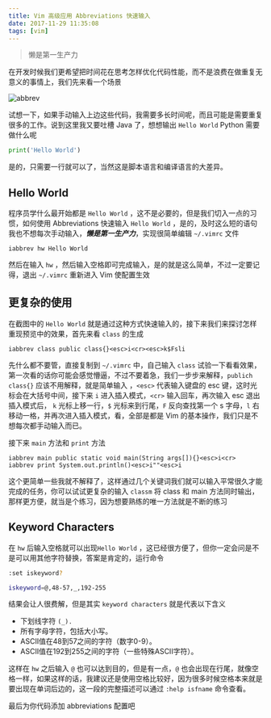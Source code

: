 ```yaml
---
title: Vim 高级应用 Abbreviations 快速输入
date: 2017-11-29 11:35:08
tags: [vim]
---
```


> 懒是第一生产力

<!-- more -->
在开发时候我们更希望把时间花在思考怎样优化代码性能，而不是浪费在做重复无意义的事情上，我们先来看一个场景

![abbrev](/images/abbreviations.gif)

试想一下，如果手动输入上边这些代码，我需要多长时间呢，而且可能是需要重复很多的工作。说到这里我又要吐槽 Java 了，想想输出 `Hello World` Python 需要做什么呢
```python
print('Hello World')
```
是的，只需要一行就可以了，当然这是脚本语言和编译语言的大差异。

## Hello World
程序员学什么最开始都是 `Hello World` ，这不是必要的，但是我们切入一点的习惯，如何使用 Abbreviations 快速输入 `Hello World` ，是的，及时这么短的语句我也不想每次手动输入，***懒是第一生产力***，实现很简单编辑 `~/.vimrc` 文件
```vim
iabbrev hw Hello World
```
然后在输入 `hw` ，然后输入空格即可完成输入，是的就是这么简单，不过一定要记得，退出 `~/.vimrc` 重新进入 Vim 使配置生效

## 更复杂的使用
在截图中的 `Hello World` 就是通过这种方式快速输入的，接下来我们来探讨怎样重现预览中的效果，首先来看 `class` 的生成
```vim
iabbrev class public class{}<esc>i<cr><esc>k$Fsli
```
先什么都不要管，直接复制到 `~/.vimrc` 中，自己输入 `class` 试验一下看看效果，第一次看的话你可能会感觉懵逼，不过不要着急，我们一步步来解释，`publich class{}` 应该不用解释，就是简单输入 ，`<esc>` 代表输入键盘的 esc 键，这时光标会在大括号中间，接下来 `i` 进入插入模式，`<cr>` 输入回车，再次输入 esc 退出插入模式后， `k` 光标上移一行，`$` 光标来到行尾，`F` 反向查找第一个 s 字母，`l` 右移动一格，并再次进入插入模式，看，全部是都是 Vim 的基本操作，我们只是不想每次都手动输入而已。

接下来 `main` 方法和 `print` 方法
```vim
iabbrev main public static void main(String args[]){}<esc>i<cr>
iabbrev print System.out.println()<esc>i""<esc>i
```
这个更简单一些我就不解释了，这样通过几个关键词我们就可以输入平常很久才能完成的任务，你可以试试更复杂的输入 `classm` 将 class 和 main 方法同时输出，那样更方便，就当是个练习，因为想要熟练的唯一方法就是不断的练习

## Keyword Characters
在 `hw` 后输入空格就可以出现`Hello World` ，这已经很方便了，但你一定会问是不是可以用其他字符替换，答案是肯定的，运行命令
```bash
:set iskeyword?
```
```bash
iskeyword=@,48-57,_,192-255
```
结果会让人很费解，但是其实 `keyword characters` 就是代表以下含义

- 下划线字符 `(_).`
- 所有字母字符，包括大小写。
- ASCII值在48到57之间的字符（数字0-9）。
- ASCII值在192到255之间的字符（一些特殊ASCII字符）。

这样在 `hw` 之后输入 `@` 也可以达到目的，但是有一点，`@` 也会出现在行尾，就像空格一样，如果这样的话，我建议还是使用空格比较好，因为很多时候空格本来就是要出现在单词后边的，这一段的完整描述可以通过 `:help isfname` 命令查看。

最后为你代码添加 abbreviations 配置吧
